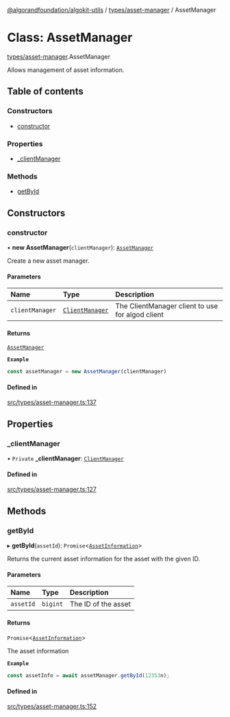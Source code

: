 [@algorandfoundation/algokit-utils](../README.md) / [types/asset-manager](../modules/types_asset_manager.md) / AssetManager

# Class: AssetManager

[types/asset-manager](../modules/types_asset_manager.md).AssetManager

Allows management of asset information.

## Table of contents

### Constructors

- [constructor](types_asset_manager.AssetManager.md#constructor)

### Properties

- [\_clientManager](types_asset_manager.AssetManager.md#_clientmanager)

### Methods

- [getById](types_asset_manager.AssetManager.md#getbyid)

## Constructors

### constructor

• **new AssetManager**(`clientManager`): [`AssetManager`](types_asset_manager.AssetManager.md)

Create a new asset manager.

#### Parameters

| Name | Type | Description |
| :------ | :------ | :------ |
| `clientManager` | [`ClientManager`](types_client_manager.ClientManager.md) | The ClientManager client to use for algod client |

#### Returns

[`AssetManager`](types_asset_manager.AssetManager.md)

**`Example`**

```typescript
const assetManager = new AssetManager(clientManager)
```

#### Defined in

[src/types/asset-manager.ts:137](https://github.com/algorandfoundation/algokit-utils-ts/blob/main/src/types/asset-manager.ts#L137)

## Properties

### \_clientManager

• `Private` **\_clientManager**: [`ClientManager`](types_client_manager.ClientManager.md)

#### Defined in

[src/types/asset-manager.ts:127](https://github.com/algorandfoundation/algokit-utils-ts/blob/main/src/types/asset-manager.ts#L127)

## Methods

### getById

▸ **getById**(`assetId`): `Promise`\<[`AssetInformation`](../interfaces/types_asset_manager.AssetInformation.md)\>

Returns the current asset information for the asset with the given ID.

#### Parameters

| Name | Type | Description |
| :------ | :------ | :------ |
| `assetId` | `bigint` | The ID of the asset |

#### Returns

`Promise`\<[`AssetInformation`](../interfaces/types_asset_manager.AssetInformation.md)\>

The asset information

**`Example`**

```typescript
const assetInfo = await assetManager.getById(12353n);
```

#### Defined in

[src/types/asset-manager.ts:152](https://github.com/algorandfoundation/algokit-utils-ts/blob/main/src/types/asset-manager.ts#L152)
